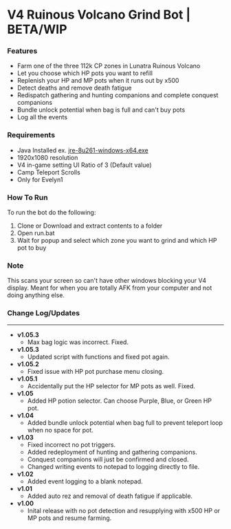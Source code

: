 # V4 Ruinous Volcano Grind Bot | BETA/WIP

### Features
- Farm one of the three 112k CP zones in Lunatra Ruinous Volcano
- Let you choose which HP pots you want to refill
- Replenish your HP and MP pots when it runs out by x500
- Detect deaths and remove death fatigue
- Redispatch gathering and hunting companions and complete conquest companions
- Bundle unlock potential when bag is full and can't buy pots
- Log all the events

### Requirements
- Java Installed ex. [jre-8u261-windows-x64.exe](https://javadl.oracle.com/webapps/download/AutoDL?BundleId=242990_a4634525489241b9a9e1aa73d9e118e6)
- 1920x1080 resolution
- V4 in-game setting UI Ratio of 3 (Default value)
- Camp Teleport Scrolls
- Only for Evelyn1

### How To Run
To run the bot do the following:

1. Clone or Download and extract contents to a folder
2. Open run.bat
3. Wait for popup and select which zone you want to grind and which HP pot to buy

### Note
This scans your screen so can't have other windows blocking your V4 display. Meant for when you are totally AFK from your computer and not doing anything else. 

### Change Log/Updates
---------------------------------
- **v1.05.3**
  - Max bag logic was incorrect. Fixed. 
- **v1.05.3**
  - Updated script with functions and fixed pot again.
- **v1.05.2**
  - Fixed issue with HP pot purchase menu closing.
- **v1.05.1**
  - Accidentally put the HP selector for MP pots as well. Fixed.  
- **v1.05**
  - Added HP potion selector. Can choose Purple, Blue, or Green HP pot. 
- **v1.04**
  - Added bundle unlock potential when bag full to prevent teleport loop when no space for pot. 
- **v1.03**
  - Fixed incorrect no pot triggers. 
  - Added redeployment of hunting and gathering companions. 
  - Conquest companions will just be confirmed and closed. 
  - Changed writing events to notepad to logging directly to file. 
- **v1.02**
  - Added event logging to a blank notepad. 
- **v1.01**
  - Added auto rez and removal of death fatigue if applicable. 
- **v1.00**
  - Inital release with no pot detection and resupplying with x500 HP or MP pots and resume farming. 
